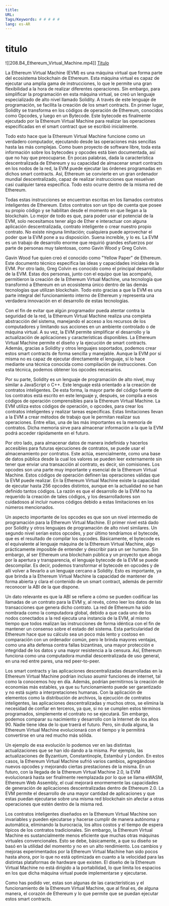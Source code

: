 ```yaml
---
title: 
URL: 
Tags/Keywords: # # # # #
lang: es-AR
---
```

# titulo
![[208.B4_Ethereum_Virtual_Machine.mp4]]
[Titulo](URL)

La Ethereum Virtual Machine (EVM) es una máquina virtual que forma parte del ecosistema blockchain de Ethereum. Esta máquina virtual es capaz de ejecutar una amplia gama de instrucciones, lo que le permite una gran flexibilidad a la hora de realizar diferentes operaciones. Sin embargo, para simplificar la programación en esta máquina virtual, se creó un lenguaje especializado de alto nivel llamado Solidity. A través de este lenguaje de programación, se facilita la creación de los smart contracts. En primer lugar, Solidity se transforma en los códigos de operación de Ethereum, conocidos como Opcodes, y luego en un Bytecode. Este bytecode es finalmente ejecutado por la Ethereum Virtual Machine para realizar las operaciones especificadas en el smart contract que se escribió inicialmente.

Todo esto hace que la Ethereum Virtual Machine funcione como un verdadero computador, ejecutando desde las operaciones más sencillas hasta las más complejas. Como buen proyecto de software libre, toda esta información sobre los bytecodes y opcodes está bien documentada, así que no hay que preocuparse. En pocas palabras, dada la característica descentralizada de Ethereum y su capacidad de almacenar smart contracts en los nodos de la red, la EVM puede ejecutar las órdenes programadas en dichos smart contracts. Así, Ethereum se convierte en un gran ordenador mundial descentralizado, capaz de realizar instrucciones que resuelvan casi cualquier tarea específica. Todo esto ocurre dentro de la misma red de Ethereum.

Todas estas instrucciones se encuentran escritas en los llamados contratos inteligentes de Ethereum. Estos contratos son un tipo de cuenta que posee su propio código y se habilitan desde el momento en que llegan a la blockchain. Lo mejor de todo es que, para poder usar el potencial de la EVM, solo necesitamos tener algo de Ether e interactuar con alguna aplicación descentralizada, contrato inteligente o crear nuestro propio contrato. No existe ninguna limitación; cualquiera puede aprovechar el poder que la EVM pone a su disposición. Suena increíble, y lo es. La EVM es un trabajo de desarrollo enorme que requirió grandes esfuerzos por parte de personas muy talentosas, como Gavin Wood y Greg Colvin.

Gavin Wood fue quien creó el conocido como "Yellow Paper" de Ethereum. Este documento técnico especifica las ideas y capacidades iniciales de la EVM. Por otro lado, Greg Colvin es conocido como el principal desarrollador de la EVM. Estas dos personas, junto con el equipo que las acompañó, permitieron la creación de la Ethereum Virtual Machine, una tecnología que transformó a Ethereum en un ecosistema único dentro de las demás tecnologías que utilizan blockchain. Todo esto gracias a que la EVM es una parte integral del funcionamiento interno de Ethereum y representa una verdadera innovación en el desarrollo de estas tecnologías.

Con el fin de evitar que algún programador pueda atentar contra la seguridad de la red, la Ethereum Virtual Machine realiza una completa abstracción del sistema, manejando el acceso a los recursos de los computadores y limitando sus acciones en un ambiente controlado o de máquina virtual. A su vez, la EVM permite simplificar el desarrollo y la actualización de aplicaciones y características disponibles. La Ethereum Virtual Machine permite el diseño y la ejecución de smart contracts. Además, gracias a Solidity y otros lenguajes soportados, podemos crear estos smart contracts de forma sencilla y manejable. Aunque la EVM por sí misma no es capaz de ejecutar directamente el lenguaje, sí lo hace mediante una técnica conocida como compilación de instrucciones. Con esta técnica, podemos obtener los opcodes necesarios.

Por su parte, Solidity es un lenguaje de programación de alto nivel, muy similar a JavaScript o C++. Este lenguaje está orientado a la creación de contratos inteligentes. De esta forma, la mayor parte del código fuente de los contratos está escrito en este lenguaje y, después, se compila a esos códigos de operación comprensibles para la Ethereum Virtual Machine. La EVM utiliza estos códigos de operación, o opcodes, para crear los contratos inteligentes y realizar tareas específicas. Estas limitaciones llevan a la EVM a crear métodos de trabajo que le permitan realizar sus operaciones. Entre ellas, una de las más importantes es la memoria de contratos. Dicha memoria sirve para almacenar información a la que la EVM podrá acceder rápidamente en el futuro.

Por otro lado, para almacenar datos de manera indefinida y hacerlos accesibles para futuras ejecuciones de contratos, se puede usar el almacenamiento por contratos. Este actúa, esencialmente, como una base de datos pública desde la cual los valores se pueden leer externamente sin tener que enviar una transacción al contrato, es decir, sin comisiones. Los opcodes son una parte muy importante y esencial de la Ethereum Virtual Machine. Estos códigos de operación definen las operaciones válidas que la EVM puede realizar. En la Ethereum Virtual Machine existe la capacidad de ejecutar hasta 256 opcodes distintos, aunque en la actualidad no se han definido tantos códigos. La razón es que el desarrollo de la EVM no ha requerido la creación de tales códigos, y los desarrolladores son cuidadosos al incluir nuevos códigos debido a estas limitaciones en los números mencionados.

Un aspecto importante de los opcodes es que son un nivel intermedio de programación para la Ethereum Virtual Machine. El primer nivel está dado por Solidity y otros lenguajes de programación de alto nivel similares. Un segundo nivel serían estos opcodes, y por último tendríamos el bytecode, que es el resultado de compilar los opcodes. Básicamente, el bytecode es el equivalente al lenguaje máquina de la Ethereum Virtual Machine, algo prácticamente imposible de entender y describir para un ser humano. Sin embargo, al ser Ethereum una blockchain pública y un proyecto que aboga por la apertura y transparencia, el lenguaje bytecode de la EVM se puede descompilar. Es decir, podemos transformar el bytecode en opcodes y de allí volver a llevarlo a un lenguaje cercano a Solidity. Esto es importante, ya que brinda a la Ethereum Virtual Machine la capacidad de mantener de forma abierta y clara el contenido de un smart contract, además de permitir reconocer la ABI de la que dispone.

Un dato relevante es que la ABI se refiere a cómo se pueden codificar las llamadas de un contrato para la EVM y, al revés, cómo leer los datos de las transacciones que genera dicho contrato. La red de Ethereum ha sido nombrada como la computadora global, debido a que cada uno de los nodos conectados a la red ejecuta una instancia de la EVM, al mismo tiempo que todos realizan las instrucciones de forma idéntica con el fin de mantener un consenso sobre el estado del sistema. Esta particularidad de Ethereum hace que su cálculo sea un poco más lento y costoso en comparación con un ordenador común, pero le brinda mayores ventajas, como una alta defensa contra fallas bizantinas, una mayor protección e integridad de los datos y una mayor resistencia a la censura. Así, Ethereum funciona como una computadora mundial descentralizada de uso general, en una red entre pares, una red peer-to-peer.

Los smart contracts y las aplicaciones descentralizadas desarrolladas en la Ethereum Virtual Machine podrían incluso asumir funciones de internet, tal como la conocemos hoy en día. Además, podrían permitirnos la creación de economías más estables, ya que su funcionamiento puede ser garantizado y no está sujeto a interpretaciones humanas. Con la aplicación de elementos como la distribución de archivos, la ejecución de contratos inteligentes, las aplicaciones descentralizadas y muchos otros, se elimina la necesidad de confiar en terceros, ya que, si no se cumplen estos términos programados, simplemente el contrato no se ejecutará. Sin embargo, podemos comparar su nacimiento y desarrollo con la Internet de los años 90. Nadie tiene idea de lo que traerá el futuro. Pero, sin duda alguna, la Ethereum Virtual Machine evolucionará con el tiempo y le permitirá convertirse en una red mucho más sólida.

Un ejemplo de esa evolución lo podemos ver en las distintas actualizaciones que se han ido dando a la misma. Por ejemplo, las actualizaciones de Byzantium, Constantinople, Estambul y London. En estos casos, la Ethereum Virtual Machine sufrió varios cambios, agregándose nuevos opcodes y mejorando ciertas prestaciones de la misma. En un futuro, con la llegada de la Ethereum Virtual Machine 2.0, la EVM evolucionará hasta ser finalmente reemplazada por lo que se llama eWASM, Ethereum Web Assembly, el cual mejorará enormemente las capacidades de generación de aplicaciones descentralizadas dentro de Ethereum 2.0. La EVM permite el desarrollo de una mayor cantidad de aplicaciones y que estas puedan ejecutarse sobre una misma red blockchain sin afectar a otras operaciones que estén dentro de la misma red.

Los contratos inteligentes diseñados en la Ethereum Virtual Machine son invariables y pueden ejecutarse y hacerse cumplir de manera autónoma y automática, eliminando la burocracia, los altos costos y el tiempo de espera típicos de los contratos tradicionales. Sin embargo, la Ethereum Virtual Machine es sustancialmente menos eficiente que muchas otras máquinas virtuales convencionales. Esto se debe, básicamente, a que su diseño se basó en la utilidad del momento y no en un alto rendimiento. Los cambios y mejoras experimentados por la Ethereum Virtual Machine han sido pocos hasta ahora, por lo que no está optimizada en cuanto a la velocidad para las distintas plataformas de hardware que existen. El diseño de la Ethereum Virtual Machine no está dirigido a la portabilidad, lo que limita los espacios en los que dicha máquina virtual puede implementarse y ejecutarse.

Como has podido ver, estas son algunas de las características y el funcionamiento de la Ethereum Virtual Machine, que al final es, de alguna manera, el corazón de Ethereum y lo que permite que se puedan ejecutar estos smart contracts.